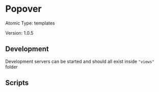 # Popover

Atomic Type: templates

Version: 1.0.5

## Development

Development servers can be started and should all exist inside `"views"` folder

## Scripts
